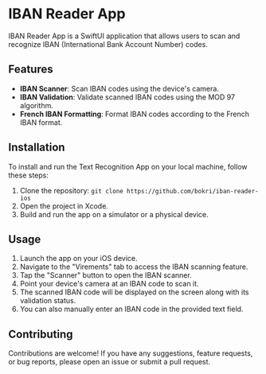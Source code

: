 # IBAN Reader App

IBAN Reader App is a SwiftUI application that allows users to scan and recognize IBAN (International Bank Account Number) codes.

## Features

- **IBAN Scanner**: Scan IBAN codes using the device's camera.
- **IBAN Validation**: Validate scanned IBAN codes using the MOD 97 algorithm.
- **French IBAN Formatting**: Format IBAN codes according to the French IBAN format.

## Installation

To install and run the Text Recognition App on your local machine, follow these steps:

1. Clone the repository: `git clone https://github.com/bokri/iban-reader-ios`
2. Open the project in Xcode.
3. Build and run the app on a simulator or a physical device.

## Usage

1. Launch the app on your iOS device.
2. Navigate to the "Virements" tab to access the IBAN scanning feature.
3. Tap the "Scanner" button to open the IBAN scanner.
4. Point your device's camera at an IBAN code to scan it.
5. The scanned IBAN code will be displayed on the screen along with its validation status.
6. You can also manually enter an IBAN code in the provided text field.

## Contributing

Contributions are welcome! If you have any suggestions, feature requests, or bug reports, please open an issue or submit a pull request.
